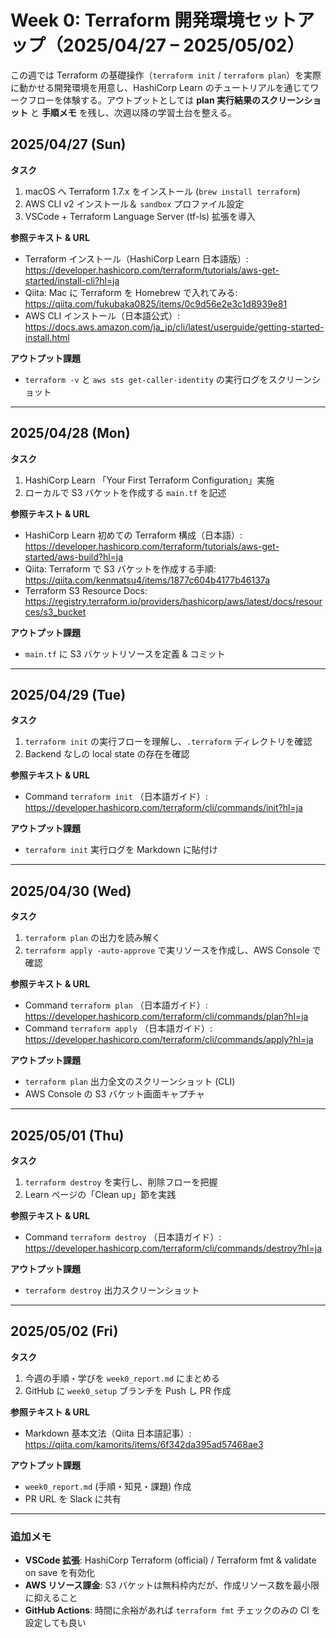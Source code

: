 # Week 0: Terraform 開発環境セットアップ（2025/04/27 – 2025/05/02）

この週では Terraform の基礎操作（`terraform init` / `terraform plan`）を実際に動かせる開発環境を用意し、HashiCorp Learn のチュートリアルを通じてワークフローを体験する。アウトプットとしては **plan 実行結果のスクリーンショット** と **手順メモ** を残し、次週以降の学習土台を整える。

## 2025/04/27 (Sun)

**タスク**
1. macOS へ Terraform 1.7.x をインストール (`brew install terraform`)
2. AWS CLI v2 インストール＆ `sandbox` プロファイル設定
3. VSCode + Terraform Language Server (tf-ls) 拡張を導入

**参照テキスト & URL**
- Terraform インストール（HashiCorp Learn 日本語版）: https://developer.hashicorp.com/terraform/tutorials/aws-get-started/install-cli?hl=ja
- Qiita: Mac に Terraform を Homebrew で入れてみる: https://qiita.com/fukubaka0825/items/0c9d56e2e3c1d8939e81
- AWS CLI インストール（日本語公式）: https://docs.aws.amazon.com/ja_jp/cli/latest/userguide/getting-started-install.html

**アウトプット課題**
- `terraform -v` と `aws sts get-caller-identity` の実行ログをスクリーンショット

---

## 2025/04/28 (Mon)

**タスク**
1. HashiCorp Learn 「Your First Terraform Configuration」実施
2. ローカルで S3 バケットを作成する `main.tf` を記述

**参照テキスト & URL**
- HashiCorp Learn 初めての Terraform 構成（日本語）: https://developer.hashicorp.com/terraform/tutorials/aws-get-started/aws-build?hl=ja
- Qiita: Terraform で S3 バケットを作成する手順: https://qiita.com/kenmatsu4/items/1877c604b4177b46137a
- Terraform S3 Resource Docs: https://registry.terraform.io/providers/hashicorp/aws/latest/docs/resources/s3_bucket

**アウトプット課題**
- `main.tf` に S3 バケットリソースを定義 & コミット

---

## 2025/04/29 (Tue)

**タスク**
1. `terraform init` の実行フローを理解し、`.terraform` ディレクトリを確認
2. Backend なしの local state の存在を確認

**参照テキスト & URL**
- Command `terraform init` （日本語ガイド）: https://developer.hashicorp.com/terraform/cli/commands/init?hl=ja

**アウトプット課題**
- `terraform init` 実行ログを Markdown に貼付け

---

## 2025/04/30 (Wed)

**タスク**
1. `terraform plan` の出力を読み解く
2. `terraform apply -auto-approve` で実リソースを作成し、AWS Console で確認

**参照テキスト & URL**
- Command `terraform plan` （日本語ガイド）: https://developer.hashicorp.com/terraform/cli/commands/plan?hl=ja
- Command `terraform apply` （日本語ガイド）: https://developer.hashicorp.com/terraform/cli/commands/apply?hl=ja

**アウトプット課題**
- `terraform plan` 出力全文のスクリーンショット (CLI)
- AWS Console の S3 バケット画面キャプチャ

---

## 2025/05/01 (Thu)

**タスク**
1. `terraform destroy` を実行し、削除フローを把握
2. Learn ページの「Clean up」節を実践

**参照テキスト & URL**
- Command `terraform destroy` （日本語ガイド）: https://developer.hashicorp.com/terraform/cli/commands/destroy?hl=ja

**アウトプット課題**
- `terraform destroy` 出力スクリーンショット

---

## 2025/05/02 (Fri)

**タスク**
1. 今週の手順・学びを `week0_report.md` にまとめる
2. GitHub に `week0_setup` ブランチを Push し PR 作成

**参照テキスト & URL**
- Markdown 基本文法（Qiita 日本語記事）: https://qiita.com/kamorits/items/6f342da395ad57468ae3

**アウトプット課題**
- `week0_report.md` (手順・知見・課題) 作成
- PR URL を Slack に共有

---

### 追加メモ
- **VSCode 拡張**: HashiCorp Terraform (official) / Terraform fmt & validate on save を有効化
- **AWS リソース課金**: S3 バケットは無料枠内だが、作成リソース数を最小限に抑えること
- **GitHub Actions**: 時間に余裕があれば `terraform fmt` チェックのみの CI を設定しても良い 